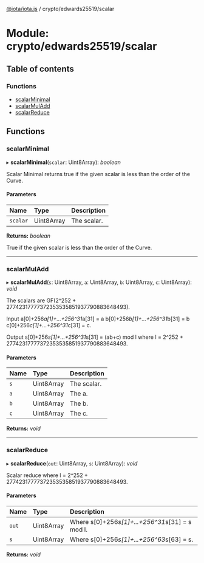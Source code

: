 [@iota/iota.js](../README.md) / crypto/edwards25519/scalar

# Module: crypto/edwards25519/scalar

## Table of contents

### Functions

- [scalarMinimal](crypto_edwards25519_scalar.md#scalarminimal)
- [scalarMulAdd](crypto_edwards25519_scalar.md#scalarmuladd)
- [scalarReduce](crypto_edwards25519_scalar.md#scalarreduce)

## Functions

### scalarMinimal

▸ **scalarMinimal**(`scalar`: Uint8Array): *boolean*

Scalar Minimal returns true if the given scalar is less than the order of the Curve.

#### Parameters

| Name | Type | Description |
| :------ | :------ | :------ |
| `scalar` | Uint8Array | The scalar. |

**Returns:** *boolean*

True if the given scalar is less than the order of the Curve.

___

### scalarMulAdd

▸ **scalarMulAdd**(`s`: Uint8Array, `a`: Uint8Array, `b`: Uint8Array, `c`: Uint8Array): *void*

The scalars are GF(2^252 + 27742317777372353535851937790883648493).

Input
a[0]+256*a[1]+...+256^31*a[31] = a
b[0]+256*b[1]+...+256^31*b[31] = b
c[0]+256*c[1]+...+256^31*c[31] = c.

Output
s[0]+256*s[1]+...+256^31*s[31] = (ab+c) mod l
where l = 2^252 + 27742317777372353535851937790883648493.

#### Parameters

| Name | Type | Description |
| :------ | :------ | :------ |
| `s` | Uint8Array | The scalar. |
| `a` | Uint8Array | The a. |
| `b` | Uint8Array | The b. |
| `c` | Uint8Array | The c. |

**Returns:** *void*

___

### scalarReduce

▸ **scalarReduce**(`out`: Uint8Array, `s`: Uint8Array): *void*

Scalar reduce
where l = 2^252 + 27742317777372353535851937790883648493.

#### Parameters

| Name | Type | Description |
| :------ | :------ | :------ |
| `out` | Uint8Array | Where s[0]+256*s[1]+...+256^31*s[31] = s mod l. |
| `s` | Uint8Array | Where s[0]+256*s[1]+...+256^63*s[63] = s. |

**Returns:** *void*
